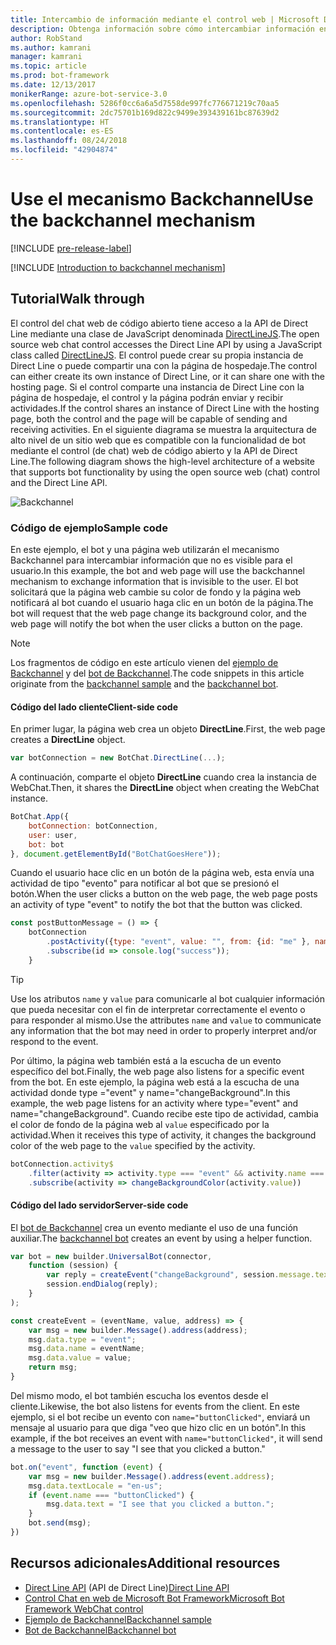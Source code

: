 ```yaml
---
title: Intercambio de información mediante el control web | Microsoft Docs
description: Obtenga información sobre cómo intercambiar información entre el bot y una página web mediante el SDK de Bot Builder para Node.js.
author: RobStand
ms.author: kamrani
manager: kamrani
ms.topic: article
ms.prod: bot-framework
ms.date: 12/13/2017
monikerRange: azure-bot-service-3.0
ms.openlocfilehash: 5286f0cc6a6a5d7558de997fc776671219c70aa5
ms.sourcegitcommit: 2dc75701b169d822c9499e393439161bc87639d2
ms.translationtype: HT
ms.contentlocale: es-ES
ms.lasthandoff: 08/24/2018
ms.locfileid: "42904874"
---
```

# <a name="use-the-backchannel-mechanism"></a><span data-ttu-id="b66f5-103">Use el mecanismo Backchannel</span><span class="sxs-lookup"><span data-stu-id="b66f5-103">Use the backchannel mechanism</span></span>

[!INCLUDE [pre-release-label](../includes/pre-release-label-v3.md)]

[!INCLUDE [Introduction to backchannel mechanism](../includes/snippet-backchannel.md)]

## <a name="walk-through"></a><span data-ttu-id="b66f5-104">Tutorial</span><span class="sxs-lookup"><span data-stu-id="b66f5-104">Walk through</span></span>

<span data-ttu-id="b66f5-105">El control del chat web de código abierto tiene acceso a la API de Direct Line mediante una clase de JavaScript denominada <a href="https://github.com/microsoft/botframework-DirectLinejs" target="_blank">DirectLineJS</a>.</span><span class="sxs-lookup"><span data-stu-id="b66f5-105">The open source web chat control accesses the Direct Line API by using a JavaScript class called <a href="https://github.com/microsoft/botframework-DirectLinejs" target="_blank">DirectLineJS</a>.</span></span> <span data-ttu-id="b66f5-106">El control puede crear su propia instancia de Direct Line o puede compartir una con la página de hospedaje.</span><span class="sxs-lookup"><span data-stu-id="b66f5-106">The control can either create its own instance of Direct Line, or it can share one with the hosting page.</span></span> <span data-ttu-id="b66f5-107">Si el control comparte una instancia de Direct Line con la página de hospedaje, el control y la página podrán enviar y recibir actividades.</span><span class="sxs-lookup"><span data-stu-id="b66f5-107">If the control shares an instance of Direct Line with the hosting page, both the control and the page will be capable of sending and receiving activities.</span></span> <span data-ttu-id="b66f5-108">En el siguiente diagrama se muestra la arquitectura de alto nivel de un sitio web que es compatible con la funcionalidad de bot mediante el control (de chat) web de código abierto y la API de Direct Line.</span><span class="sxs-lookup"><span data-stu-id="b66f5-108">The following diagram shows the high-level architecture of a website that supports bot functionality by using the open source web (chat) control and the Direct Line API.</span></span> 

![Backchannel](../media/designing-bots/patterns/back-channel.png)

### <a name="sample-code"></a><span data-ttu-id="b66f5-110">Código de ejemplo</span><span class="sxs-lookup"><span data-stu-id="b66f5-110">Sample code</span></span> 

<span data-ttu-id="b66f5-111">En este ejemplo, el bot y una página web utilizarán el mecanismo Backchannel para intercambiar información que no es visible para el usuario.</span><span class="sxs-lookup"><span data-stu-id="b66f5-111">In this example, the bot and web page will use the backchannel mechanism to exchange information that is invisible to the user.</span></span> <span data-ttu-id="b66f5-112">El bot solicitará que la página web cambie su color de fondo y la página web notificará al bot cuando el usuario haga clic en un botón de la página.</span><span class="sxs-lookup"><span data-stu-id="b66f5-112">The bot will request that the web page change its background color, and the web page will notify the bot when the user clicks a button on the page.</span></span> 

> [!NOTE]
> <span data-ttu-id="b66f5-113">Los fragmentos de código en este artículo vienen del <a href="https://github.com/Microsoft/BotFramework-WebChat/blob/master/samples/backchannel/index.html" target="_blank">ejemplo de Backchannel</a> y del <a href="https://github.com/ryanvolum/backChannelBot" target="_blank">bot de Backchannel</a>.</span><span class="sxs-lookup"><span data-stu-id="b66f5-113">The code snippets in this article originate from the <a href="https://github.com/Microsoft/BotFramework-WebChat/blob/master/samples/backchannel/index.html" target="_blank">backchannel sample</a> and the <a href="https://github.com/ryanvolum/backChannelBot" target="_blank">backchannel bot</a>.</span></span> 

#### <a name="client-side-code"></a><span data-ttu-id="b66f5-114">Código del lado cliente</span><span class="sxs-lookup"><span data-stu-id="b66f5-114">Client-side code</span></span>

<span data-ttu-id="b66f5-115">En primer lugar, la página web crea un objeto **DirectLine**.</span><span class="sxs-lookup"><span data-stu-id="b66f5-115">First, the web page creates a **DirectLine** object.</span></span>

```javascript
var botConnection = new BotChat.DirectLine(...);
```

<span data-ttu-id="b66f5-116">A continuación, comparte el objeto **DirectLine** cuando crea la instancia de WebChat.</span><span class="sxs-lookup"><span data-stu-id="b66f5-116">Then, it shares the **DirectLine** object when creating the WebChat instance.</span></span>

```javascript
BotChat.App({
    botConnection: botConnection,
    user: user,
    bot: bot
}, document.getElementById("BotChatGoesHere"));
```

<span data-ttu-id="b66f5-117">Cuando el usuario hace clic en un botón de la página web, esta envía una actividad de tipo "evento" para notificar al bot que se presionó el botón.</span><span class="sxs-lookup"><span data-stu-id="b66f5-117">When the user clicks a button on the web page, the web page posts an activity of type "event" to notify the bot that the button was clicked.</span></span>

```javascript
const postButtonMessage = () => {
    botConnection
        .postActivity({type: "event", value: "", from: {id: "me" }, name: "buttonClicked"})
        .subscribe(id => console.log("success"));
    }
```

> [!TIP]
> <span data-ttu-id="b66f5-118">Use los atributos `name` y `value` para comunicarle al bot cualquier información que pueda necesitar con el fin de interpretar correctamente el evento o para responder al mismo.</span><span class="sxs-lookup"><span data-stu-id="b66f5-118">Use the attributes `name` and `value` to communicate any information that the bot may need in order to properly interpret and/or respond to the event.</span></span> 

<span data-ttu-id="b66f5-119">Por último, la página web también está a la escucha de un evento específico del bot.</span><span class="sxs-lookup"><span data-stu-id="b66f5-119">Finally, the web page also listens for a specific event from the bot.</span></span>
<span data-ttu-id="b66f5-120">En este ejemplo, la página web está a la escucha de una actividad donde type ="event" y name="changeBackground".</span><span class="sxs-lookup"><span data-stu-id="b66f5-120">In this example, the web page listens for an activity where type="event" and name="changeBackground".</span></span> <span data-ttu-id="b66f5-121">Cuando recibe este tipo de actividad, cambia el color de fondo de la página web al `value` especificado por la actividad.</span><span class="sxs-lookup"><span data-stu-id="b66f5-121">When it receives this type of activity, it changes the background color of the web page to the `value` specified by the activity.</span></span> 

```javascript
botConnection.activity$
    .filter(activity => activity.type === "event" && activity.name === "changeBackground")
    .subscribe(activity => changeBackgroundColor(activity.value))
```

#### <a name="server-side-code"></a><span data-ttu-id="b66f5-122">Código del lado servidor</span><span class="sxs-lookup"><span data-stu-id="b66f5-122">Server-side code</span></span>

<span data-ttu-id="b66f5-123">El <a href="https://github.com/ryanvolum/backChannelBot" target="_blank">bot de Backchannel</a> crea un evento mediante el uso de una función auxiliar.</span><span class="sxs-lookup"><span data-stu-id="b66f5-123">The <a href="https://github.com/ryanvolum/backChannelBot" target="_blank">backchannel bot</a> creates an event by using a helper function.</span></span>

```javascript
var bot = new builder.UniversalBot(connector, 
    function (session) {
        var reply = createEvent("changeBackground", session.message.text, session.message.address);
        session.endDialog(reply);
    }
);

const createEvent = (eventName, value, address) => {
    var msg = new builder.Message().address(address);
    msg.data.type = "event";
    msg.data.name = eventName;
    msg.data.value = value;
    return msg;
}
```

<span data-ttu-id="b66f5-124">Del mismo modo, el bot también escucha los eventos desde el cliente.</span><span class="sxs-lookup"><span data-stu-id="b66f5-124">Likewise, the bot also listens for events from the client.</span></span> <span data-ttu-id="b66f5-125">En este ejemplo, si el bot recibe un evento con `name="buttonClicked"`, enviará un mensaje al usuario para que diga "veo que hizo clic en un botón".</span><span class="sxs-lookup"><span data-stu-id="b66f5-125">In this example, if the bot receives an event with `name="buttonClicked"`, it will send a message to the user to say "I see that you clicked a button."</span></span>

```javascript
bot.on("event", function (event) {
    var msg = new builder.Message().address(event.address);
    msg.data.textLocale = "en-us";
    if (event.name === "buttonClicked") {
        msg.data.text = "I see that you clicked a button.";
    }
    bot.send(msg);
})
```

## <a name="additional-resources"></a><span data-ttu-id="b66f5-126">Recursos adicionales</span><span class="sxs-lookup"><span data-stu-id="b66f5-126">Additional resources</span></span>

- <span data-ttu-id="b66f5-127">[Direct Line API][directLineAPI] (API de Direct Line)</span><span class="sxs-lookup"><span data-stu-id="b66f5-127">[Direct Line API][directLineAPI]</span></span>
- <span data-ttu-id="b66f5-128"><a href="https://github.com/Microsoft/BotFramework-WebChat" target="_blank">Control Chat en web de Microsoft Bot Framework</a></span><span class="sxs-lookup"><span data-stu-id="b66f5-128"><a href="https://github.com/Microsoft/BotFramework-WebChat" target="_blank">Microsoft Bot Framework WebChat control</a></span></span>
- <span data-ttu-id="b66f5-129"><a href="https://github.com/Microsoft/BotFramework-WebChat/blob/master/samples/backchannel/index.html" target="_blank">Ejemplo de Backchannel</a></span><span class="sxs-lookup"><span data-stu-id="b66f5-129"><a href="https://github.com/Microsoft/BotFramework-WebChat/blob/master/samples/backchannel/index.html" target="_blank">Backchannel sample</a></span></span>
- <span data-ttu-id="b66f5-130"><a href="https://github.com/ryanvolum/backChannelBot" target="_blank">Bot de Backchannel</a></span><span class="sxs-lookup"><span data-stu-id="b66f5-130"><a href="https://github.com/ryanvolum/backChannelBot" target="_blank">Backchannel bot</a></span></span>

[directLineAPI]: https://docs.botframework.com/en-us/restapi/directline3/#navtitle
